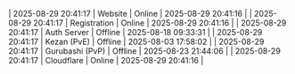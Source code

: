| 2025-08-29 20:41:17 | Website | Online | 2025-08-29 20:41:16 |
| 2025-08-29 20:41:17 | Registration | Online | 2025-08-29 20:41:16 |
| 2025-08-29 20:41:17 | Auth Server | Offline | 2025-08-18 09:33:31 |
| 2025-08-29 20:41:17 | Kezan (PvE) | Offline | 2025-08-03 17:58:02 |
| 2025-08-29 20:41:17 | Gurubashi (PvP) | Offline | 2025-08-23 21:44:06 |
| 2025-08-29 20:41:17 | Cloudflare | Online | 2025-08-29 20:41:16 |
